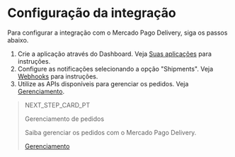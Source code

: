 # Configuração da integração

Para configurar a integração com o Mercado Pago Delivery, siga os passos abaixo.

1. Crie a aplicação através do Dashboard. Veja [Suas aplicações](https://www.mercadopago[FAKER][URL][DOMAIN]/developers/pt/guides/resources/dashboard/applications) para instruções.
2. Configure as notificações selecionando a opção "Shipments". Veja [Webhooks](https://www.mercadopago[FAKER][URL][DOMAIN]/developers/pt/guides/notifications/webhooks/webhooks) para instruções. 
3. Utilize as APIs disponíveis para gerenciar os pedidos. Veja [Gerenciamento](https://www.mercadopago[FAKER][URL][DOMAIN]/developers/pt/guides/proximity-mp-delivery/order-management).

> NEXT_STEP_CARD_PT
>
> Gerenciamento de pedidos
>
> Saiba gerenciar os pedidos com o Mercado Pago Delivery.
>
> [Gerenciamento](https://www.mercadopago[FAKER][URL][DOMAIN]/developers/pt/guides/proximity-mp-delivery/order-management)